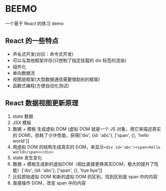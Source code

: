# BEEMO

一个基于 React 的练习 demo

## React 的一些特点

- 声名式开发(对应：命令式开发)
- 可以与其他框架并存(只控制了指定挂载的 div 标签的渲染)
- 组件化
- 单向数据流
- 视图层框架(大型数据通信需要借助别的框架)
- 函数式编程(方便自动化测试)


## React 数据视图更新原理

1. state 数据
2. JSX 模板
3. 数据 + 模板 生成虚拟 DOM (虚拟 DOM 就是一个 JS 对象，用它来描述真实的 DOM)，损耗了少许性能，获得['div', {id: 'abc'}, ['span', {}, 'hello world']]
4. 用虚拟 DOM 的结构生成真实的 DOM，来显示`<div id='abc'><span>hello world</span></div>`
5. state 发生变化
6. 数据 + 模板生成新的虚拟DOM（相比直接更换真实DOM，极大的提升了性能）['div', {id: 'abc'}, ['span', {}, 'bye bye']]
7. 比较原始虚拟 DOM 和新的虚拟 DOM 的区别，找到区别是 span 中的内容
8. 直接操作 DOM，改变 span 中的内容
